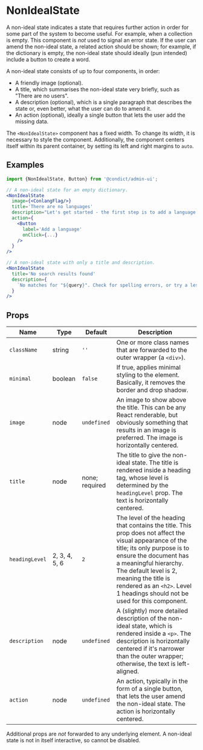# NonIdealState

A non-ideal state indicates a state that requires further action in order for some part of the system to become useful. For example, when a collection is empty. This component is _not_ used to signal an error state. If the user can amend the non-ideal state, a related action should be shown; for example, if the dictionary is empty, the non-ideal state should ideally (pun intended) include a button to create a word.

A non-ideal state consists of up to four components, in order:

* A friendly image (optional).
* A title, which summarises the non-ideal state very briefly, such as "There are no users".
* A description (optional), which is a single paragraph that describes the state or, even better, what the user can do to amend it.
* An action (optional), ideally a single button that lets the user add the missing data.

The `<NonIdealState>` component has a fixed width. To change its width, it is necessary to style the component. Additionally, the component centers itself within its parent container, by setting its left and right margins to `auto`.

## Examples

```jsx
import {NonIdealState, Button} from '@condict/admin-ui';

// A non-ideal state for an empty dictionary.
<NonIdealState
  image={<ConlangFlag/>}
  title='There are no languages'
  description="Let's get started - the first step is to add a language."
  action={
    <Button
      label='Add a language'
      onClick={...}
    />
  }
/>

// A non-ideal state with only a title and description.
<NonIdealState
  title='No search results found'
  description={
    `No matches for "${query}". Check for spelling errors, or try a less specific query.`
  }
/>
```

## Props

| Name | Type | Default | Description |
| --- | --- | --- | --- |
| `className` | string | `''` | One or more class names that are forwarded to the outer wrapper (a `<div>`). |
| `minimal` | boolean | `false` | If true, applies minimal styling to the element. Basically, it removes the border and drop shadow. |
| `image` | node | `undefined` | An image to show above the title. This can be any React renderable, but obviously something that results in an image is preferred. The image is horizontally centered. |
| `title` | node | none; required | The title to give the non-ideal state. The title is rendered inside a heading tag, whose level is determined by the `headingLevel` prop. The text is horizontally centered. |
| `headingLevel` | 2, 3, 4, 5, 6 | `2` | The level of the heading that contains the title. This prop does not affect the visual appearance of the title; its only purpose is to ensure the document has a meaningful hierarchy. The default level is 2, meaning the title is rendered as an `<h2>`. Level 1 headings should not be used for this component. |
| `description` | node | `undefined` | A (slightly) more detailed description of the non-ideal state, which is rendered inside a `<p>`. The description is horizontally centered if it's narrower than the outer wrapper; otherwise, the text is left-aligned. |
| `action` | node | `undefined` | An action, typically in the form of a single button, that lets the user amend the non-ideal state. The action is horizontally centered. |

Additional props are _not_ forwarded to any underlying element. A non-ideal state is not in itself interactive, so cannot be disabled.
